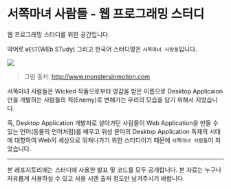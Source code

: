 # 서쪽마녀 사람들 - 웹 프로그래밍 스터디

웹 프로그래밍 스터디를 위한 공간입니다.

약어로 `WEST`(WEb STudy) 그리고 한국어 스터디명은 `서쪽마녀 사람들`입니다. 

![](http://www.monstersinmotion.com/cart/images/16WPL02_Wicked-Witch-Kit.jpg)

> 그림 출처: http://www.monstersinmotion.com

서쪽마녀 사람들은 Wicked 작품으로부터 영감을 받은 이름으로 Desktop Applicaion만을 개발하는 사람들의 적(Enemy)로 변해가는 우리의 모습을 담기 위해서 지었습니다. 

즉, Desktop Application 개발자로 살아가던 사람들이 Web Application을 만들 수 있는 언어(동물의 언어처럼)를 배우고 위성 분야의 Desktop Application 독재의 시대에 대항하여 Web의 세상으로 뛰쳐나가기 위한 스터디이기 때문에 `서쪽마녀 사람들`이 되었습니다.

---

본 레포지토리에는 스터디에 사용한 발표 및 코드를 모두 공개합니다. 본 자료는 누구나 자유롭게 사용하실 수 있고 사용 시엔 출처 정도만 남겨주시기 바랍니다.